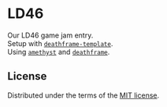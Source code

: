 # LD46
Our LD46 game jam entry.  
Setup with [`deathframe-template`].  
Using [`amethyst`] and [`deathframe`].

## License
Distributed under the terms of the [MIT license].

[`amethyst`]:            https://github.com/amethyst/amethyst
[`deathframe`]:          https://github.com/Noah2610/deathframe
[`deathframe-template`]: https://github.com/Noah2610/deathframe-template
[MIT license]:           ./LICENSE
